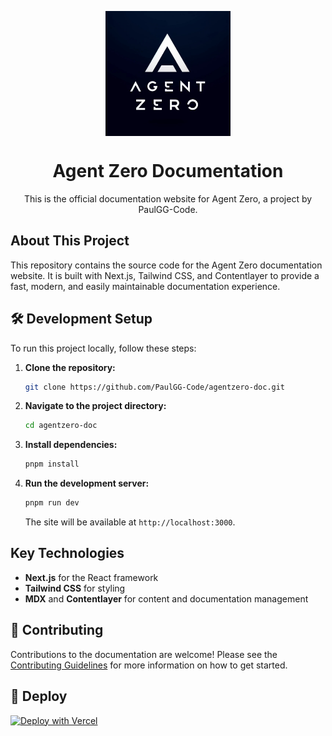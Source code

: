<p align="center">
  <img src="https://raw.githubusercontent.com/PaulGG-Code/agentzero-doc/refs/heads/main/public/logos/%20agent-zero-logo.jpg"  align="center" alt="agent zero logo" width="200px">
  <h1 align="center">Agent Zero Documentation</h1>
  <p align="center">
   This is the official documentation website for Agent Zero, a project by PaulGG-Code.
  </p>
</p>

## About This Project

This repository contains the source code for the Agent Zero documentation website. It is built with Next.js, Tailwind CSS, and Contentlayer to provide a fast, modern, and easily maintainable documentation experience.

## 🛠 Development Setup

To run this project locally, follow these steps:

1.  **Clone the repository:**
    ```sh
    git clone https://github.com/PaulGG-Code/agentzero-doc.git
    ```
2.  **Navigate to the project directory:**
    ```sh
    cd agentzero-doc
    ```
3.  **Install dependencies:**
    ```sh
    pnpm install
    ```
4.  **Run the development server:**
    ```sh
    pnpm run dev
    ```
    The site will be available at `http://localhost:3000`.

## Key Technologies

- **Next.js** for the React framework
- **Tailwind CSS** for styling
- **MDX** and **Contentlayer** for content and documentation management

## 🤝 Contributing

Contributions to the documentation are welcome! Please see the [Contributing Guidelines](CONTRIBUTING.md) for more information on how to get started.

## 🚀 Deploy

[![Deploy with Vercel](https://vercel.com/button)](https://vercel.com/new/clone?repository-url=https://github.com/PaulGG-Code/agentzero-doc)
